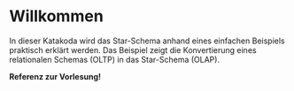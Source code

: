 # Willkommen

In dieser Katakoda wird das Star-Schema anhand eines einfachen Beispiels praktisch erklärt werden.
Das Beispiel zeigt die Konvertierung eines relationalen Schemas (OLTP) in das Star-Schema (OLAP).

**Referenz zur Vorlesung!**